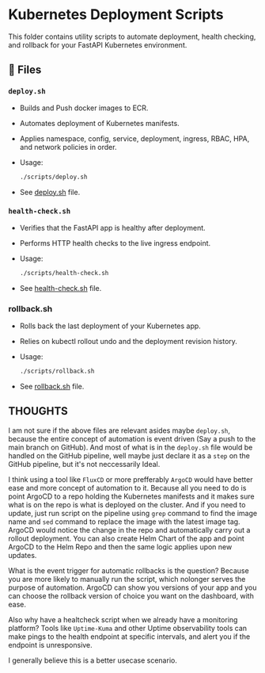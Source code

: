# Kubernetes Deployment Scripts

This folder contains utility scripts to automate deployment, health checking, and rollback for your FastAPI Kubernetes environment.

## 📁 Files

### `deploy.sh`

- Builds and Push docker images to ECR.
- Automates deployment of Kubernetes manifests.
- Applies namespace, config, service, deployment, ingress, RBAC, HPA, and network policies in order.
- Usage:

  ```bash
  ./scripts/deploy.sh
  ```

- See [deploy.sh](./deploy.sh) file.

### `health-check.sh`

- Verifies that the FastAPI app is healthy after deployment.
- Performs HTTP health checks to the live ingress endpoint.
- Usage:

    ```bash
    ./scripts/health-check.sh
    ```

- See [health-check.sh](./health-check.sh) file.

### rollback.sh

- Rolls back the last deployment of your Kubernetes app.
- Relies on kubectl rollout undo and the deployment revision history.
- Usage:

    ```bash
    ./scripts/rollback.sh
    ```

- See [rollback.sh](./rollback.sh) file.

## THOUGHTS

I am not sure if the above files are relevant asides maybe `deploy.sh`, because the entire concept of automation is event driven (Say a push to the main branch on GitHub). And most of what is in the `deploy.sh` file would be handled on the GitHub pipeline, well maybe just declare it as a `step` on the GitHub pipeline, but it's not neccessarily Ideal.

I think using a tool like `FluxCD` or more prefferably `ArgoCD` would have better ease and more concept of automation to it. Because all you need to do is point ArgoCD to a repo holding the Kubernetes manifests and it makes sure what is on the repo is what is deployed on the cluster. And if you need to update, just run script on the pipeline using `grep` command to find the image name and `sed` command to replace the image with the latest image tag. ArgoCD would notice the change in the repo and automatically carry out a rollout deployment. You can also create Helm Chart of the app and point ArgoCD to the Helm Repo and then the same logic applies upon new updates.

What is the event trigger for automatic rollbacks is the question? Because you are more likely to manually run the script, which nolonger serves the purpose of automation. ArgoCD can show you versions of your app and you can choose the rollback version of choice you want on the dashboard, with ease.

Also why have a healtcheck script when we already have a monitoring platform? Tools like `Uptime-Kuma` and other Uptime observability tools can make pings to the health endpoint at specific intervals, and alert you if the endpoint is unresponsive.

I generally believe this is a better usecase scenario.
